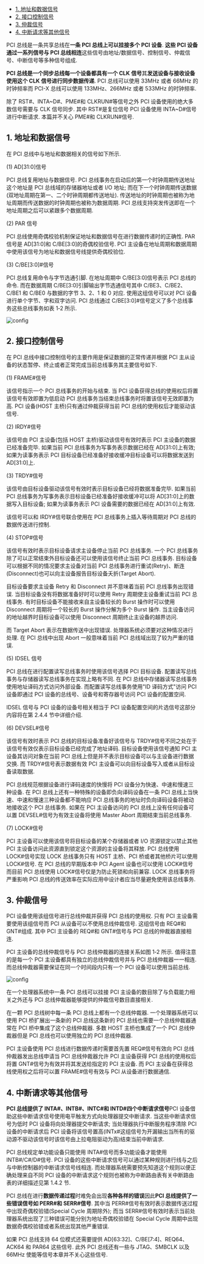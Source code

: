 
<!-- @import "[TOC]" {cmd="toc" depthFrom=1 depthTo=6 orderedList=false} -->

<!-- code_chunk_output -->

- [1. 地址和数据信号](#1-地址和数据信号)
- [2. 接口控制信号](#2-接口控制信号)
- [3. 仲裁信号](#3-仲裁信号)
- [4. 中断请求等其他信号](#4-中断请求等其他信号)

<!-- /code_chunk_output -->

PCI 总线是一条共享总线在**一条 PCI 总线上可以挂接多个 PCI 设备**. **这些 PCI 设备通过一系列信号与 PCI 总线相连**这些信号由地址/数据信号、控制信号、仲裁信号、中断信号等多种信号组成.

**PCI 总线是一个同步总线每一个设备都具有一个 CLK 信号**其**发送设备与接收设备使用这个 CLK 信号进行同步数据传递**. PCI 总线可以使用 33MHz 或者 66MHz 的时钟频率而 PCI-X 总线可以使用 133MHz、266MHz 或者 533MHz 的时钟频率.

除了 RST#、INTA\~D#、PME#和 CLKRUN#等信号之外 PCI 设备使用的绝大多数信号需要与 CLK 信号同步. 其中 RST#是复位信号 PCI 设备使用 INTA\~D#信号进行中断请求. 本篇并不关心 PME#和 CLKRUN#信号.

## 1. 地址和数据信号

在 PCI 总线中与地址和数据相关的信号如下所示.

(1) AD[31:0]信号

PCI 总线复用地址与数据信号. PCI 总线事务在启动后的第一个时钟周期传送地址这个地址是 PCI 总线域的存储器地址或者 I/O 地址; 而在下一个时钟周期传送数据(双地址周期在第一、二个时钟周期都传送地址). 传送地址的时钟周期也被称为地址周期而传送数据的时钟周期也被称为数据周期. PCI 总线支持突发传送即在一个地址周期之后可以紧跟多个数据周期.

(2) PAR 信号

PCI 总线使用奇偶校验机制保证地址和数据信号在进行数据传递时的正确性. PAR 信号是 AD[31:0]和 C/BE[3:0]的奇偶校验信号. PCI 主设备在地址周期和数据周期中使用该信号为地址和数据信号线提供奇偶校验位.

(3) C/BE[3:0]#信号

PCI 总线复用命令与字节选通引脚. 在地址周期中 C/BE[3:0]信号表示 PCI 总线的命令. 而在数据周期 C/BE[3:0]引脚输出字节选通信号其中 C/BE3、C/BE2、C/BE1 和 C/BE0 与数据的字节 3、2、1 和 0 对应. 使用这组信号可以对 PCI 设备进行单个字节、字和双字访问. PCI 总线通过 C/BE[3:0]#信号定义了多个总线事务这些总线事务如表 1‑2 所示.

![config](images/3.png)

## 2. 接口控制信号

在 PCI 总线中接口控制信号的主要作用是保证数据的正常传递并根据 PCI 主从设备的状态暂停、终止或者正常完成当前总线事务其主要信号如下.

(1) FRAME#信号

该信号指示一个 PCI 总线事务的开始与结束. 当 PCI 设备获得总线的使用权后将置该信号有效即置为低启动 PCI 总线事务当结束总线事务时将置该信号无效即置为高. PCI 设备(HOST 主桥)只有通过仲裁获得当前 PCI 总线的使用权后才能驱动该信号.

(2) IRDY#信号

该信号由 PCI 主设备(包括 HOST 主桥)驱动该信号有效时表示 PCI 主设备的数据已经准备完毕. 如果当前 PCI 总线事务为写事务表示数据已经在 AD[31:0]上有效; 如果为读事务表示 PCI 目标设备已经准备好接收缓冲目标设备可以将数据发送到 AD[31:0]上.

(3) TRDY#信号

该信号由目标设备驱动该信号有效时表示目标设备已经将数据准备完毕. 如果当前 PCI 总线事务为写事务表示目标设备已经准备好接收缓冲可以将 AD[31:0]上的数据写入目标设备; 如果为读事务表示 PCI 设备需要的数据已经在 AD[31:0]上有效.

该信号可以和 IRDY#信号联合使用在 PCI 总线事务上插入等待周期对 PCI 总线的数据传送进行控制.

(4) STOP#信号

该信号有效时表示目标设备请求主设备停止当前 PCI 总线事务. 一个 PCI 总线事务除了可以正常结束外目标设备还可以使用该信号终止当前 PCI 总线事务. 目标设备可以根据不同的情况要求主设备对当前 PCI 总线事务进行重试(Retry)、断连(Disconnect)也可以向主设备报告目标设备夭折(Target Abort).

目标设备要求主设备 Retry 和 Disconnect 并不意味着当前 PCI 总线事务出现错误. 当目标设备没有将数据准备好时可以使用 Retry 周期使主设备重试当前 PCI 总线事务. 有时目标设备不能接收来自主设备较长的 Burst 操作时可以使用 Disconnect 周期将一个较长的 Burst 操作分解为多个 Burst 操作. 当主设备访问的地址越界时目标设备可以使用 Disconnect 周期终止主设备的越界访问.

而 Target Abort 表示在数据传送中出现错误. 处理器系统必须要对这种情况进行处理. 在 PCI 总线中出现 Abort 一般意味着当前 PCI 总线域出现了较为严重的错误.

(5) IDSEL 信号

PCI 总线在进行配置读写总线事务时使用该信号选择 PCI 目标设备. 配置读写总线事务与存储器读写总线事务在实现上略有不同. 在 PCI 总线中存储器读写总线事务使用地址译码方式访问外部设备. 而配置读写总线事务使用"ID 译码方式"访问 PCI 设备即通过 PCI 设备的总线号、设备号和寄存器号访问 PCI 设备的配置空间.

IDSEL 信号与 PCI 设备的设备号相关相当于 PCI 设备配置空间的片选信号这部分内容将在第 2.4.4 节中详细介绍.

(6) DEVSEL#信号

该信号有效时表示 PCI 总线的目标设备准备好该信号与 TRDY#信号不同之处在于该信号有效仅表示目标设备已经完成了地址译码. 目标设备使用该信号通知 PCI 主设备其访问对象在当前 PCI 总线上但是并不表示目标设备可以与主设备进行数据交换. 而 TRDY#信号表示数据有效 PCI 主设备可以向目标设备写入或者从目标设备读取数据.

PCI 总线规范根据设备进行译码速度的快慢将 PCI 设备分为快速、中速和慢速三种设备. 在 PCI 总线上还有一种特殊的设备即负向译码设备在一条 PCI 总线上当快速、中速和慢速三种设备都不能响应 PCI 总线事务的地址时负向译码设备将被动地接收这个 PCI 总线事务. 如果在 PCI 主设备访问的 PCI 总线上没有任何设备可以置 DEVSEL#信号为有效主设备将使用 Master Abort 周期结束当前总线事务.

(7) LOCK#信号

PCI 主设备可以使用该信号将目标设备的某个存储器或者 I/O 资源锁定以禁止其他 PCI 主设备访问此资源直到锁定这个资源的主设备将其释放. PCI 总线使用 LOCK#信号实现 LOCK 总线事务只有 HOST 主桥、PCI 桥或者其他桥片可以使用 LOCK#信号. 在 PCI 总线的早期版本中 PCI Agent 设备也可以使用 LOCK#信号而目前 PCI 总线使用 LOCK#信号仅是为防止死锁和向前兼容. LOCK 总线事务将严重影响 PCI 总线的传送效率在实际应用中设计者应当尽量避免使用该总线事务.

## 3. 仲裁信号

PCI 设备使用该组信号进行总线仲裁并获得 PCI 总线的使用权. 只有 PCI 主设备需要使用该组信号而 PCI 从设备可以不使用总线仲裁信号. 这组信号由 REQ#和 GNT#组成. 其中 PCI 主设备的 REQ#和 GNT#信号与 PCI 总线的仲裁器直接相连.

PCI 主设备的总线仲裁信号与 PCI 总线仲裁器的连接关系如图 1‑2 所示. 值得注意的是每一个 PCI 主设备都具有独立的总线仲裁信号并与 PCI 总线仲裁器一一相连. 而总线仲裁器需要保证在同一个时间段内只有一个 PCI 设备可以使用当前总线.

![config](images/4.png)

在一个处理器系统中一条 PCI 总线可以挂接 PCI 主设备的数目除了与负载能力相关之外还与 PCI 总线仲裁器能够提供的仲裁信号数目直接相关.

在一颗 PCI 总线树中每一条 PCI 总线上都有一个总线仲裁器. 一个处理器系统可以使用 PCI 桥扩展出一条新的 PCI 总线这条新的 PCI 总线也需要一个总线仲裁器通常在 PCI 桥中集成了这个总线仲裁器. 多数 HOST 主桥也集成了一个 PCI 总线仲裁器但是 PCI 总线也可以使用独立的 PCI 总线仲裁器.

PCI 主设备使用 PCI 总线进行数据传递时需要首先置 REQ#信号有效向 PCI 总线仲裁器发出总线申请当 PCI 总线仲裁器允许 PCI 主设备获得 PCI 总线的使用权后将置 GNT#信号为有效并将其发送给指定的 PCI 主设备. 而 PCI 主设备在获得总线使用权之后将可以置 FRAME#信号有效与 PCI 从设备进行数据通信.

## 4. 中断请求等其他信号

**PCI 总线提供了 INTA#、INTB#、INTC#和 INTD#四个中断请求信号**PCI 设备借助这些中断请求信号使用电平触发方式向处理器提交中断请求. 当这些中断请求信号为低时 PCI 设备将向处理器提交中断请求; 当处理器执行中断服务程序清除 PCI 设备的中断请求后 PCI 设备将该信号置高(INTx#这组信号为开漏输出当所有的驱动源不驱动该信号时该信号由上拉电阻驱动为高)结束当前中断请求.

PCI 总线规定单功能设备只能使用 INTA#信号而多功能设备才能使用 INTB#/C#/D#信号. PCI 设备的这些中断请求信号可以通过某种规则进行线与之后与中断控制器的中断请求信号线相连. 而处理器系统需要预先知道这个规则以便正确处理来自不同 PCI 设备的中断请求这个规则也被称为中断路由表有关中断路由表的详细描述见第 1.4.2 节.

PCI 总线在进行**数据传递过程**时难免会出现**各种各样的错误**因此**PCI 总线提供了一些错误信号如 PERR#和 SERR#信号**. 其中当 PERR#信号有效时表示数据传送过程中出现奇偶校验错(Special Cycle 周期除外); 而当 SERR#信号有效时表示当前处理器系统出现了三种错误可能分别为地址奇偶校验错在 Special Cycle 周期中出现数据奇偶校验错或者系统出现其他严重错误.

如果 PCI 总线支持 64 位模式还需要提供 AD[63:32]、C/BE[7:4]、REQ64、ACK64 和 PAR64 这些信号. 此外 PCI 总线还有一些与 JTAG、SMBCLK 以及 66MHz 使能等信号本章并不关心这些信号.